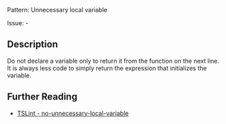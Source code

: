 Pattern: Unnecessary local variable

Issue: -

## Description

Do not declare a variable only to return it from the function on the
next line. It is always less code to simply return the expression that
initializes the variable.

## Further Reading

* [TSLint - no-unnecessary-local-variable](https://github.com/microsoft/tslint-microsoft-contrib/blob/master/README.md#supported-rules)